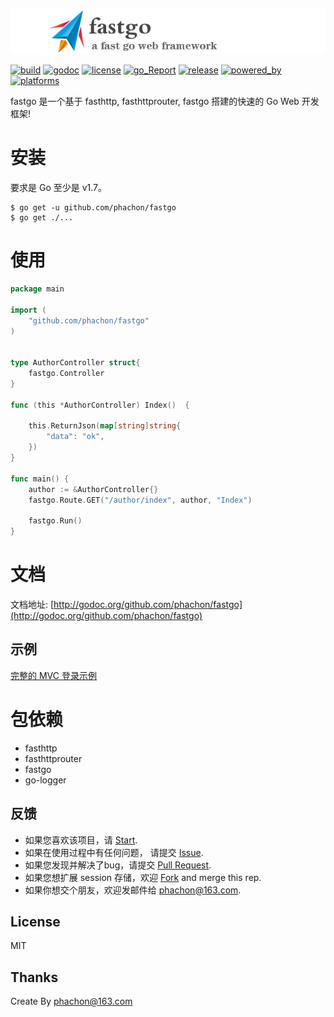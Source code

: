 [![logo](./logo.png)](https://github.com/phachon/fastgo)

[![build](https://img.shields.io/shippable/5444c5ecb904a4b21567b0ff.svg)](https://travis-ci.org/phachon/fastgo)
[![godoc](http://img.shields.io/badge/godoc-reference-blue.svg?style=flat)](https://godoc.org/github.com/phachon/fastgo)
[![license](http://img.shields.io/badge/license-MIT-red.svg?style=flat)](https://raw.githubusercontent.com/phachon/fastgo/master/LICENSE)
[![go_Report](https://goreportcard.com/badge/github.com/phachon/fastgo)](https://goreportcard.com/report/github.com/phachon/fastgo)
[![release](https://img.shields.io/github/release/phachon/fastgo.svg?style=flat)](https://github.com/phachon/fastgo/releases) 
[![powered_by](https://img.shields.io/badge/powered_by-Go-3362c2.svg?style=flat)]()
[![platforms](https://img.shields.io/badge/platform-All-yellow.svg?style=flat)]()

fastgo 是一个基于 fasthttp, fasthttprouter, fastgo 搭建的快速的 Go Web 开发框架!


# 安装

要求是 Go 至少是 v1.7。

```shell
$ go get -u github.com/phachon/fastgo
$ go get ./...
```

# 使用
```go
package main

import (
    "github.com/phachon/fastgo"
)


type AuthorController struct{
	fastgo.Controller
}

func (this *AuthorController) Index()  {
    
	this.ReturnJson(map[string]string{
		"data": "ok",
	})
}

func main() {
    author := &AuthorController{}
    fastgo.Route.GET("/author/index", author, "Index")

    fastgo.Run()
}

```

# 文档

文档地址: [http://godoc.org/github.com/phachon/fastgo](http://godoc.org/github.com/phachon/fastgo)


## 示例

[完整的 MVC 登录示例](./_example/mvc)

# 包依赖
- fasthttp
- fasthttprouter
- fastgo
- go-logger

## 反馈

- 如果您喜欢该项目，请 [Start](https://github.com/phachon/fastgo/stargazers).
- 如果在使用过程中有任何问题， 请提交 [Issue](https://github.com/phachon/fastgo/issues).
- 如果您发现并解决了bug，请提交 [Pull Request](https://github.com/phachon/fastgo/pulls).
- 如果您想扩展 session 存储，欢迎 [Fork](https://github.com/phachon/fastgo/network/members) and merge this rep.
- 如果你想交个朋友，欢迎发邮件给 [phachon@163.com](mailto:phachon@163.com).

## License

MIT

Thanks
---------
Create By phachon@163.com
